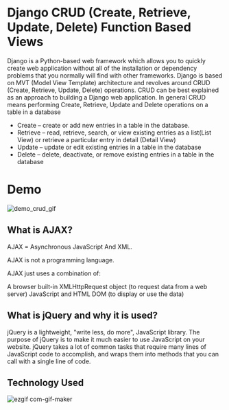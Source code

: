 # Django CRUD (Create, Retrieve, Update, Delete) Function Based Views
Django is a Python-based web framework which allows you to quickly create web application without all of the installation or dependency problems that you normally will find with other frameworks. Django is based on MVT (Model View Template) architecture and revolves around CRUD (Create, Retrieve, Update, Delete) operations. CRUD can be best explained as an approach to building a Django web application. In general CRUD means performing Create, Retrieve, Update and Delete operations on a table in a database

* Create – create or add new entries in a table in the database. 
* Retrieve – read, retrieve, search, or view existing entries as a list(List View) or retrieve a particular entry in detail (Detail View) 
* Update – update or edit existing entries in a table in the database 
* Delete – delete, deactivate, or remove existing entries in a table in the database

# Demo
![demo_crud_gif](https://user-images.githubusercontent.com/67781881/125621374-267ea588-24d7-478f-9b77-aea3c0fa396c.gif)
## What is AJAX?
AJAX = Asynchronous JavaScript And XML.

AJAX is not a programming language.

AJAX just uses a combination of:

A browser built-in XMLHttpRequest object (to request data from a web server)
JavaScript and HTML DOM (to display or use the data)

## What is jQuery and why it is used?

jQuery is a lightweight, "write less, do more", JavaScript library. The purpose of jQuery is to make it much easier to use JavaScript on your website. jQuery takes a lot of common tasks that require many lines of JavaScript code to accomplish, and wraps them into methods that you can call with a single line of code.
## Technology Used
![ezgif com-gif-maker](https://user-images.githubusercontent.com/67781881/125477176-dd6f6456-9c46-46e7-81d8-e13777c1746d.gif)


